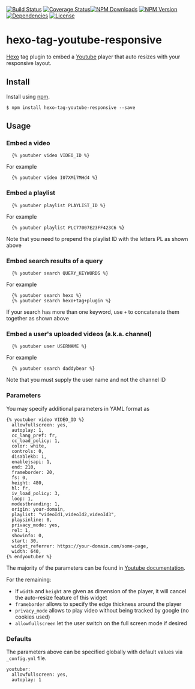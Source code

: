 [![Build Status](http://img.shields.io/travis/quocvu/hexo-tag-youtube-responsive.svg?style=for-the-badge)](https://travis-ci.org/quocvu/hexo-tag-youtube-responsive)
[![Coverage Status](https://img.shields.io/coveralls/quocvu/hexo-tag-youtube-responsive.svg?style=for-the-badge)](https://coveralls.io/github/quocvu/hexo-tag-youtube-responsive)[![NPM Downloads](https://img.shields.io/npm/dt/hexo-tag-youtube-responsive.svg?style=for-the-badge)](https://www.npmjs.com/package/hexo-tag-youtube-responsive)
[![NPM Version](https://img.shields.io/npm/v/hexo-tag-youtube-responsive.svg?style=for-the-badge)](https://www.npmjs.com/package/hexo-tag-youtube-responsive)
[![Dependencies](https://img.shields.io/david/quocvu/hexo-tag-youtube-responsive.svg?style=for-the-badge)](https://david-dm.org/quocvu/hexo-tag-youtube-responsive)
[![License](https://img.shields.io/github/license/quocvu/hexo-tag-youtube-responsive.svg?style=for-the-badge)](https://github.com/quocvu/hexo-tag-youtube-responsive/blob/master/LICENSE)

# hexo-tag-youtube-responsive

[Hexo] tag plugin to embed a [Youtube] player that auto resizes with your responsive layout.

## Install

Install using [npm][npm-url].

    $ npm install hexo-tag-youtube-responsive --save

## Usage

### Embed a video

```
  {% youtuber video VIDEO_ID %}
```

For example

```
  {% youtuber video I07XMi7MHd4 %}
```

### Embed a playlist

```
  {% youtuber playlist PLAYLIST_ID %}
```

For example

```
  {% youtuber playlist PLC77007E23FF423C6 %}
```

Note that you need to prepend the playlist ID with the letters PL as shown above

### Embed search results of a query

```
  {% youtuber search QUERY_KEYWORDS %}
```

For example

```
  {% youtuber search hexo %}
  {% youtuber search hexo+tag+plugin %}
```

If your search has more than one keyword, use `+` to concatenate them together as shown above

### Embed a user's uploaded videos (a.k.a. channel)

```
  {% youtuber user USERNAME %}
```

For example

```
  {% youtuber search daddybear %}
```

Note that you must supply the user name and not the channel ID

### Parameters

You may specify additional parameters in YAML format as

```
{% youtuber video VIDEO_ID %}
  allowfullscreen: yes,
  autoplay: 1,
  cc_lang_pref: fr,
  cc_load_policy: 1,
  color: white,
  controls: 0,
  disablekb: 1,
  enablejsapi: 1,
  end: 210,
  frameborder: 20,
  fs: 0,
  height: 480,
  hl: fr,
  iv_load_policy: 3,
  loop: 1,
  modestbranding: 1,
  origin: your-domain,
  playlist: "videoId1,videoId2,videoId3",
  playsinline: 0,
  privacy_mode: yes,
  rel: 1,
  showinfo: 0,
  start: 30,
  widget_referrer: https://your-domain.com/some-page,
  width: 640,
{% endyoutuber %}
```

The majority of the parameters can be found in [Youtube documentation].

For the remaining:

* If `width` and `height` are given as dimension of the player, it will cancel the auto-resize feature of this widget
* `frameborder` allows to specify the edge thickness around the player
* `privacy_mode` allows to play video without being tracked by google (no cookies used)
* `allowfullscreen` let the user switch on the full screen mode if desired

### Defaults

The parameters above can be specified globally with default values via `_config.yml` file.

```
youtuber:
  allowfullscreen: yes,
  autoplay: 1
```


[npm-url]: https://npmjs.org/package/hexo-tag-youtube-responsive
[Hexo]: https://hexo.io/
[Youtube]: https://youtube.com/
[Youtube documentation]: https://developers.google.com/youtube/player_parameters

